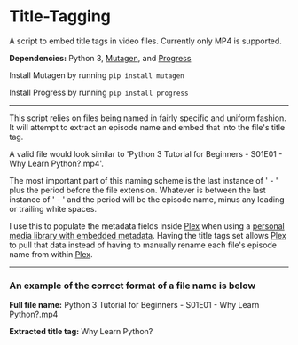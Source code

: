 # Title-Tagging
A script to embed title tags in video files. Currently only MP4 is supported.

**Dependencies:** Python 3, [Mutagen](https://github.com/quodlibet/mutagen), and [Progress](https://github.com/verigak/progress/)

Install Mutagen by running `pip install mutagen`

Install Progress by running `pip install progress`

---

This script relies on files being named in fairly specific and uniform fashion.
It will attempt to extract an episode name and embed that into the file's title tag.

A valid file would look similar to 'Python 3 Tutorial for Beginners - S01E01 - Why Learn Python?.mp4'.

The most important part of this naming scheme is the last instance of ' - ' plus the
period before the file extension. Whatever is between the last instance of ' - ' and the period will
be the episode name, minus any leading or trailing white spaces.

I use this to populate the metadata fields inside [Plex](https://www.plex.tv/) when using a [personal media library with embedded metadata](https://support.plex.tv/articles/200265256-naming-home-series-media/). Having the title tags set allows [Plex](https://www.plex.tv/) to pull that data instead of having to manually rename each file's episode name from within [Plex](https://www.plex.tv/).

---

### An example of the correct format of a file name is below

**Full file name:** Python 3 Tutorial for Beginners - S01E01 - Why Learn Python?.mp4

**Extracted title tag:** Why Learn Python?
